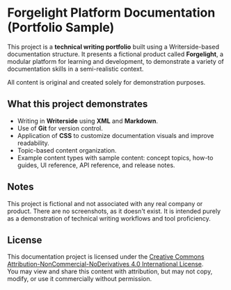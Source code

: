 # Forgelight Platform Documentation (Portfolio Sample)

This project is a **technical writing portfolio** built using a Writerside-based documentation structure.
It presents a fictional product called **Forgelight**, a modular platform for learning and development, 
to demonstrate a variety of documentation skills in a semi-realistic context.

All content is original and created solely for demonstration purposes.

## What this project demonstrates

- Writing in **Writerside** using **XML** and **Markdown**.
- Use of **Git** for version control.
- Application of **CSS** to customize documentation visuals and improve readability.
- Topic-based content organization.
- Example content types with sample content: concept topics, how-to guides, UI reference, API reference, and release notes.

## Notes

This project is fictional and not associated with any real company or product. There are no screenshots, as it doesn't exist.
It is intended purely as a demonstration of technical writing workflows and tool proficiency.

## License

This documentation project is licensed under the [Creative Commons Attribution-NonCommercial-NoDerivatives 4.0 International License](https://creativecommons.org/licenses/by-nc-nd/4.0/).  
You may view and share this content with attribution, but may not copy, modify, or use it commercially without permission.
